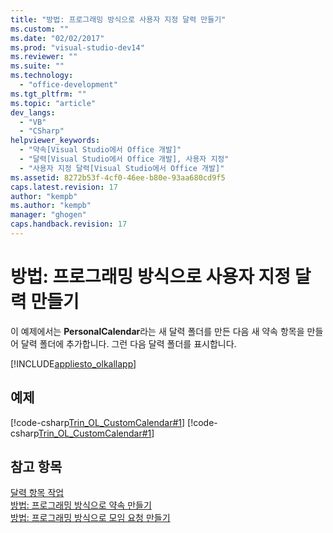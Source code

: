 ```yaml
---
title: "방법: 프로그래밍 방식으로 사용자 지정 달력 만들기"
ms.custom: ""
ms.date: "02/02/2017"
ms.prod: "visual-studio-dev14"
ms.reviewer: ""
ms.suite: ""
ms.technology: 
  - "office-development"
ms.tgt_pltfrm: ""
ms.topic: "article"
dev_langs: 
  - "VB"
  - "CSharp"
helpviewer_keywords: 
  - "약속[Visual Studio에서 Office 개발]"
  - "달력[Visual Studio에서 Office 개발], 사용자 지정"
  - "사용자 지정 달력[Visual Studio에서 Office 개발]"
ms.assetid: 8272b53f-4cf0-46ee-b80e-93aa680cd9f5
caps.latest.revision: 17
author: "kempb"
ms.author: "kempb"
manager: "ghogen"
caps.handback.revision: 17
---
```

# 방법: 프로그래밍 방식으로 사용자 지정 달력 만들기
  이 예제에서는 **PersonalCalendar**라는 새 달력 폴더를 만든 다음 새 약속 항목을 만들어 달력 폴더에 추가합니다.  그런 다음 달력 폴더를 표시합니다.  
  
 [!INCLUDE[appliesto_olkallapp](../vsto/includes/appliesto-olkallapp-md.md)]  
  
## 예제  
 [!code-csharp[Trin_OL_CustomCalendar#1](../snippets/csharp/VS_Snippets_OfficeSP/Trin_OL_CustomCalendar/CS/backup/thisaddin.cs#1)]
 [!code-csharp[Trin_OL_CustomCalendar#1](../snippets/csharp/VS_Snippets_OfficeSP/Trin_OL_CustomCalendar/CS/thisaddin.cs#1)]  
  
## 참고 항목  
 [달력 항목 작업](../vsto/working-with-calendar-items.md)   
 [방법: 프로그래밍 방식으로 약속 만들기](../vsto/how-to-programmatically-create-appointments.md)   
 [방법: 프로그래밍 방식으로 모임 요청 만들기](../vsto/how-to-programmatically-create-a-meeting-request.md)  
  
  